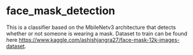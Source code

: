 # face_mask_detection
This is a classifier based on the MbileNetv3 architecture that detects whether or not someone is wearing a mask. Dataset to train can be found here https://www.kaggle.com/ashishjangra27/face-mask-12k-images-dataset.
